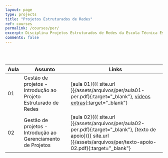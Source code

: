 ```yaml
---
layout: page
type: projects
title: "Projetos Estruturados de Redes"
ref: courses
permalink: /courses/per/
excerpt: Disciplina Projetos Estruturados de Redes da Escola Técnica Estadual Governador Eduardo Campos, São bento do Una-PE.
comments: false
---
```

<br/>

<br/>

| Aula | Assunto | Links |
| -- | ------------ | --- |
| 01 | Gestão de projetos - Introdução ao Projeto Estruturado de Redes| [aula 01]({{ site.url }}/assets/arquivos/per/aula01-per.pdf){:target="_blank"}, [videos extras](https://www.youtube.com/playlist?list=PLsJGhs3ZmfHJjJmMJqb7UQjBp9l7qJ844){:target="_blank"} |
| 02 | Gestão de projetos - Introdução ao Gerenciamento de Projetos | [aula 02]({{ site.url }}/assets/arquivos/per/aula02-per.pdf){:target="_blank"}, [texto de apoio]({{ site.url }}/assets/arquivos/per/texto-apoio-02.pdf){:target="_blank"} |

